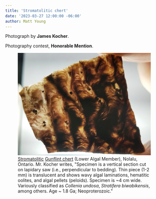 ```yaml
---
title: 'Stromatolitic chert'
date: '2023-03-27 12:00:00 -06:00'
author: Matt Young
---
```


Photograph by **James Kocher**.

Photography contest, **Honorable Mention**.

<figure>
<img src="/uploads/2023/Kocher_Gunflint_Chert_Translucent_Slice.jpg" alt="Slice of Gunflint Chert"/>
<figcaption><a href="https://en.wikipedia.org/wiki/Stromatolite">Stromatolitic</a> <a href="https://en.wikipedia.org/wiki/Gunflint_chert">Gunflint chert</a> (Lower Algal Member), Nolalu, Ontario. Mr. Kocher writes, "Specimen is a vertical section cut on lapidary saw (i.e., perpendicular to bedding). Thin piece (1-2 mm) is translucent and shows wavy algal laminations, hematitic oolites, and algal pellets (peloids). Specimen is ~4 cm wide. Variously classified as <i>Collenia undosa</i>, <i>Stratifera biwabikensis</i>, among others. Age ~ 1.8 Ga; Neoproterozoic."
</figcaption>
</figure>
